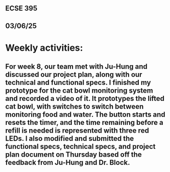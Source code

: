 ## ECSE 395 
## 03/06/25
# Weekly activities:
## For week 8, our team met with Ju-Hung and discussed our project plan, along with our technical and functional specs. I finished my prototype for the cat bowl monitoring system and recorded a video of it. It prototypes the lifted cat bowl, with switches to switch between monitoring food and water. The button starts and resets the timer, and the time remaining before a refill is needed is represented with three red LEDs. I also modified and submitted the functional specs, technical specs, and project plan document on Thursday based off the feedback from Ju-Hung and Dr. Block.
